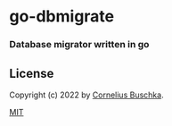 # go-dbmigrate

### Database migrator written in go

## License

Copyright (c) 2022 by [Cornelius Buschka](https://github.com/cbuschka).

[MIT](./license.txt)


